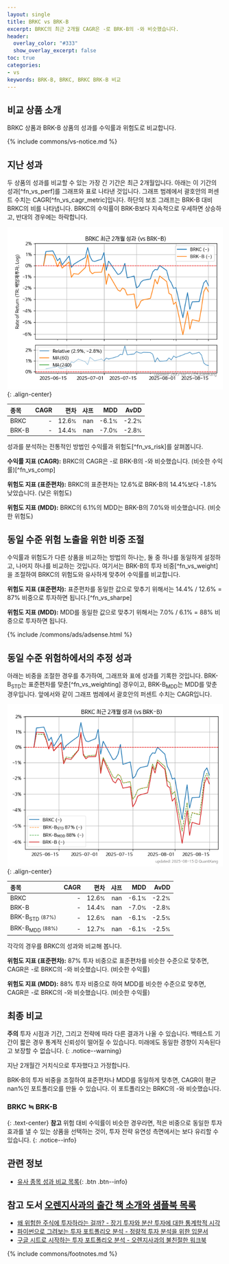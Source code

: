 ```yaml
---
layout: single
title: BRKC vs BRK-B
excerpt: BRKC의 최근 2개월 CAGR은 -로 BRK-B의 -와 비슷했습니다.
header:
  overlay_color: "#333"
  show_overlay_excerpt: false
toc: true
categories:
- vs
keywords: BRK-B, BRKC, BRKC BRK-B 비교
---
```


## 비교 상품 소개


BRKC 상품과 BRK-B 상품의 성과를 수익률과 위험도로 비교합니다.





{% include commons/vs-notice.md %}

## 지난 성과

두 상품의 성과를 비교할 수 있는 가장 긴 기간은 최근 2개월입니다. 아래는 이 기간의 성과[^fn_vs_perf]를 그래프와 표로 나타낸 것입니다.
그래프 범례에서 괄호안의 퍼센트 수치는 CAGR[^fn_vs_cagr_metric]입니다.
하단의 보조 그래프는 BRK-B 대비 BRKC의 비를 나타냅니다.
BRKC의 수익률이 BRK-B보다 지속적으로 우세하면 상승하고, 반대의 경우에는 하락합니다.

![BRKC](/vs/images/brkc-vs-brk-b_dual.png){: .align-center}

| **종목** | **CAGR** | **편차** | **샤프** | **MDD** | **AvDD** |
| :------------ | ------: | -----------: | -------: | ------: | -------: |
| BRKC | - | 12.6<small>%</small> | nan | -6.1<small>%</small> | -2.2<small>%</small> |
| BRK-B | - | 14.4<small>%</small> | nan | -7.0<small>%</small> | -2.8<small>%</small> |

<!-- more -->


성과를 분석하는 전통적인 방법인 수익률과 위험도[^fn_vs_risk]를 살펴봅니다.

**수익률 지표 (CAGR):** BRKC의 CAGR은 -로 BRK-B의 -와 비슷했습니다. (비슷한 수익률)[^fn_vs_comp]

**위험도 지표 (표준편차):** BRKC의 표준편차는 12.6%로 BRK-B의 14.4%보다 -1.8% 낮았습니다. (낮은 위험도)

**위험도 지표 (MDD):** BRKC의 6.1%의 MDD는 BRK-B의 7.0%와 비슷했습니다. (비슷한 위험도)



## 동일 수준 위험 노출을 위한 비중 조절

수익률과 위험도가 다른 상품을 비교하는 방법의 하나는, 둘 중 하나를 동일하게 설정하고, 나머지 하나를 비교하는 것입니다.
여기서는 BRK-B의 투자 비중[^fn_vs_weight]을 조절하여 BRKC의 위험도와 유사하게 맞추어 수익률를 비교합니다.

**위험도 지표 (표준편차):** 표준편차를 동일한 값으로 맞추기 위해서는 14.4% / 12.6% = 87% 비중으로 투자하면 됩니다.[^fn_vs_sharpe]

**위험도 지표 (MDD):** MDD를 동일한 값으로 맞추기 위해서는 7.0% / 6.1% = 88% 비중으로 투자하면 됩니다.


{% include /commons/ads/adsense.html %}



## 동일 수준 위험하에서의 추정 성과

아래는 비중을 조절한 경우를 추가하여, 그래프와 표에 성과를 기록한 것입니다.
BRK-B<sub>STD</sub>는 표준편차를 맞춘[^fn_vs_weighting] 경우이고, BRK-B<sub>MDD</sub>는 MDD를 맞춘 경우입니다.
앞에서와 같이 그래프 범례에서 괄호안의 퍼센트 수치는 CAGR입니다.


![BRKC](/vs/images/brkc-vs-brk-b.png){: .align-center}



| **종목** | **CAGR** | **편차** | **샤프** | **MDD** | **AvDD** |
| :------------ | ------: | -----------: | -------: | ------: | -------: |
| BRKC | - | 12.6<small>%</small> | nan | -6.1<small>%</small> | -2.2<small>%</small> |
| BRK-B | - | 14.4<small>%</small> | nan | -7.0<small>%</small> | -2.8<small>%</small> |
| BRK-B<sub>STD</sub> <small>(87%)</small> | - | 12.6<small>%</small> | nan | -6.1<small>%</small> | -2.5<small>%</small> |
| BRK-B<sub>MDD</sub> <small>(88%)</small> | - | 12.7<small>%</small> | nan | -6.1<small>%</small> | -2.5<small>%</small> |



각각의 경우를 BRKC의 성과와 비교해 봅니다.

**위험도 지표 (표준편차):** 87% 투자 비중으로 표준편차를 비슷한 수준으로 맞추면, CAGR은 -로 BRKC의 -와 비슷했습니다. (비슷한 수익률)

**위험도 지표 (MDD):** 88% 투자 비중으로 하여 MDD를 비슷한 수준으로 맞추면, CAGR은 -로 BRKC의 -와 비슷했습니다. (비슷한 수익률)




## 최종 비교

**주의** 투자 시점과 기간, 그리고 전략에 따라 다른 결과가 나올 수 있습니다. 백테스트 기간이 짧은 경우 통계적 신뢰성이 떨어질 수 있습니다. 미래에도 동일한 경향이 지속된다고 보장할 수 없습니다.
{: .notice--warning}

지난 2개월간 거치식으로 투자했다고 가정합니다.

BRK-B의 투자 비중을 조절하여 표준편차나 MDD를 동일하게 맞추면, CAGR이 평균 nan%인 포트폴리오를 만들 수 있습니다.
이 포트폴리오는 BRKC의 -와 비슷했습니다.

### BRKC ≒ BRK-B
{: .text-center}
**참고** 위험 대비 수익률이 비슷한 경우라면, 적은 비중으로 동일한 투자 효과를 낼 수 있는 상품을 선택하는 것이, 투자 전략 유연성 측면에서는 보다 유리할 수 있습니다.
{: .notice--info}


## 관련 정보

- [유사 종목 성과 비교 목록](/vs/){: .btn .btn--info}


## 참고 도서 [오렌지사과의 출간 책 소개와 샘플북 목록](https://kongdori.tistory.com/691)

- [왜 위험한 주식에 투자하라는 걸까? - 장기 투자와 분산 투자에 대한 통계학적 시각](https://kongdori.tistory.com/421)
- [파이썬으로 그려보는 투자 포트폴리오 분석  - 정량적 투자 분석을 위한 입문서](https://kongdori.tistory.com/643)
- [구글 시트로 시작하는 투자 포트폴리오 분석 - 오렌지사과의 불친절한 워크북](https://kongdori.tistory.com/449)

{% include commons/footnotes.md %}